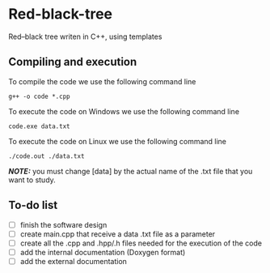 # Red-black-tree
Red–black tree writen in C++, using templates

## Compiling and execution
To compile the code we use the following command line
```
g++ -o code *.cpp
```
To execute the code on Windows we use the following command line
```
code.exe data.txt
```
To execute the code on Linux we use the following command line
```
./code.out ./data.txt
```
**_NOTE:_** you must change [data] by the actual name of the .txt file that you want to study.

## To-do list
- [ ] finish the software design
- [ ] create main.cpp that receive a data .txt file as a parameter
- [ ] create all the .cpp and .hpp/.h files needed for the execution of the code
- [ ] add the internal documentation (Doxygen format)
- [ ] add the external documentation
